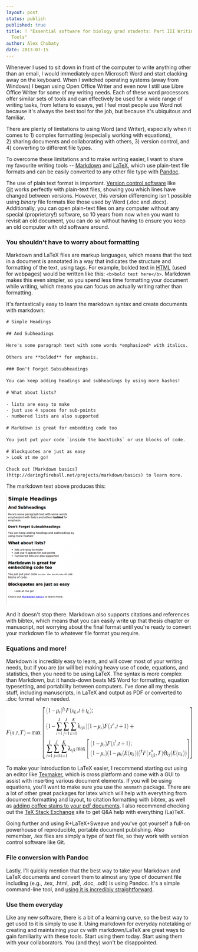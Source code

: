 ```yaml
---
layout: post
status: publish
published: true
title: ! "Essential software for biology grad students: Part III Writing
  Tools"
author: Alex Chubaty
date: 2013-07-15
---
```


Whenever I used to sit down in front of the computer to write anything other than an email, I would immediately open Microsoft Word and start clacking away on the keyboard. When I switched operating systems (away from Windows) I began using Open Office Writer and even now I still use Libre Office Writer for some of my writing needs. Each of these word processors offer similar sets of tools and can effectively be used for a wide range of writing tasks, from letters to essays, yet I feel most people use Word not because it's always the best tool for the job, but because it's ubiquitous and familiar.

There are plenty of limitations to using Word (and Writer), especially when it comes to 1) complex formatting (especially working with equations), 2) sharing documents and collaborating with others, 3) version control, and 4) converting to different file types.

To overcome these limitations and to make writing easier, I want to share my favourite writing tools -- <a href="http://daringfireball.net/projects/markdown/">Markdown</a> and <a href="http://www.latex-project.org/">LaTeX</a>, which use plain-text file formats and can be easily converted to any other file type with <a href="http://johnmacfarlane.net/pandoc/">Pandoc</a>.

The use of plain text format is important. <a href="http://alexchubaty.com/index.php/2013/07/essential-software-for-biology-grad-students-part-ii-backups-and-sync/">Version control software</a> like <a href="https://github.com/">Git</a> works perfectly with plain-text files, showing you which lines have changed between versions. However, this version differencing isn't possible using *binary* file formats like those used by Word (.doc and .docx). Additionally, you can open plain-text files on any computer without any special (proprietary!) software, so 10 years from now when you want to revisit an old document, you can do so without having to ensure you keep an old computer with old software around.

### You shouldn't have to worry about formatting

Markdown and LaTeX files are markup languages, which means that the text in a document is annotated in a way that indicates the structure and formatting of the text, using tags. For example, bolded text in <acronym title="HyperText Markup Language">HTML</acronym> (used for webpages) would be written like this: `<b>bold text here</b>`. Markdown makes this even simpler, so you spend less time formatting your document while writing, which means you can focus on actually writing rather than formatting.

It's fantastically easy to learn the markdown syntax and create documents with markdown:

```
# Simple Headings

## And Subheadings

Here's some paragraph text with some words *emphasized* with italics.

Others are **bolded** for emphasis.

### Don't Forget Subsubheadings

You can keep adding headings and subheadings by using more hashes!

# What about lists?

- lists are easy to make
- just use 4 spaces for sub-points
- numbered lists are also supported

# Markdown is great for embedding code too

You just put your code `inside the backticks` or use blocks of code.

# Blockquotes are just as easy
> Look at me go!

Check out [Markdown basics](http://daringfireball.net/projects/markdown/basics) to learn more.
```

The markdown text above produces this:

<a href="/uploads/2013/07/markdown.png"><img class="size-medium wp-image-229 aligncenter" alt="markdown" src="/uploads/2013/07/markdown-201x300.png" width="201" height="300" /></a>

And it doesn't stop there. Markdown also supports citations and references with bibtex, which means that you can easily write up that thesis chapter or manuscript, not worrying about the final format until you're ready to convert your markdown file to whatever file format you require.

### Equations and more!

Markdown is incredibly easy to learn, and will cover most of your writing needs, but if you are (or will be) making heavy use of code, equations, and statistics, then you need to be using LaTeX. The syntax is more complex than Markdown, but it hands-down beats MS Word for formatting, equation typesetting, and portability between computers. I've done all my thesis stuff, including manuscripts, in LaTeX and output as PDF or converted to .doc format when needed.

<a href="/uploads/2013/07/mpb-game-dpe.png"><img class="aligncenter  wp-image-232" title="a LaTeX equation" alt="a LaTeX equation" src="/uploads/2013/07/mpb-game-dpe-1024x231.png" width="625" height="140" /></a>

To make your introduction to LaTeX easier, I recommend starting out using an editor like <a href="http://www.xm1math.net/texmaker/">Texmaker</a>, which is cross platform and come with a GUI to assist with inserting various document elements. If you will be using equations, you'll want to make sure you use the `amsmath` package. There are a lot of other great packages for latex which will help with everything from document formatting and layout, to citation formatting with bibtex, as well as <a href="http://texblog.org/2012/06/21/classic-coffee-stains-with-latex/">adding coffee stains to your pdf documents</a>. I also recommend checking out the <a href="http://tex.stackexchange.com/">TeX Stack Exchange</a> site to get Q&amp;A help with everything (La)TeX.

Going further and using R+LaTeX+Sweave and you've got yourself a full-on powerhouse of reproducible, portable document publishing. Also remember, .tex files are simply a type of text file, so they work with version control software like Git.

### File conversion with Pandoc

Lastly, I'll quickly mention that the best way to take your Markdown and LaTeX documents and convert them to almost any type of document file including (e.g., .tex, .html, .pdf, .doc, .odt) is using Pandoc. It's a simple command-line tool, and <a href="http://johnmacfarlane.net/pandoc/README.html">using it is incredibly straightforward</a>.

### Use them everyday

Like any new software, there is a bit of a learning curve, so the best way to get used to it is simply to use it. Using markdown for everyday notetaking or creating and maintaining your cv with markdown/LaTeX are great ways to gain familiarity with these tools. Start using them today. Start using them with your collaborators. You (and they) won't be disappointed.
